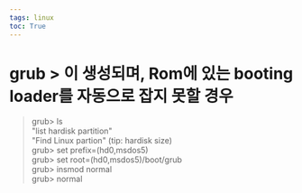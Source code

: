 ```yaml
---
tags: linux
toc: True
---
```

# grub > 이 생성되며, Rom에 있는 booting loader를 자동으로 잡지 못할 경우

> grub> ls    
> "list hardisk partition"   
> "Find Linux partion" (tip: hardisk size)  
> grub> set prefix=(hd0,msdos5)  
> grub> set root=(hd0,msdos5)/boot/grub  
> grub> insmod normal  
> grub> normal   
